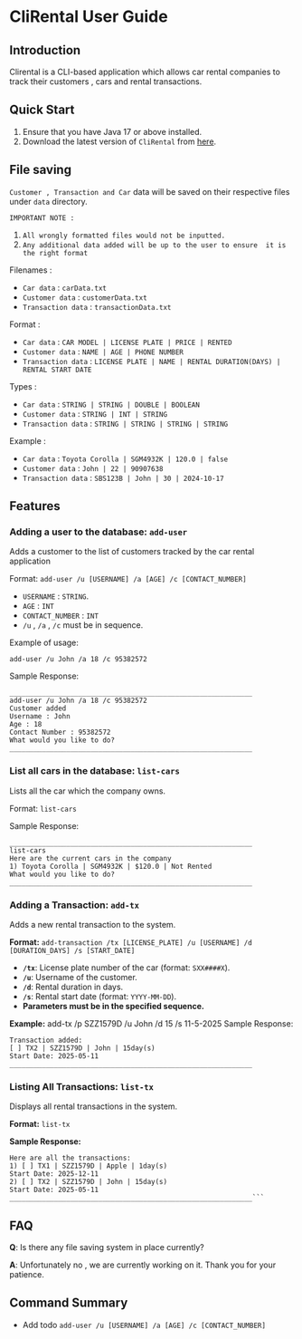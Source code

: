# CliRental User Guide

## Introduction

Clirental is a CLI-based application which allows car rental companies 
to track their customers , cars and rental transactions.

## Quick Start

1. Ensure that you have Java 17 or above installed.
2. Download the latest version of `CliRental` from [here](https://github.com/AY2425S1-CS2113-T11-3/tp/releases).

## File saving

`Customer , Transaction and Car` data will be saved on their respective files under `data` directory. 

`IMPORTANT NOTE : `

1. `All wrongly formatted files would not be inputted.` 
2. `Any additional data added will be up to the user to ensure 
it is the right format`

Filenames : 

* `Car data` : `carData.txt`
* `Customer data` : `customerData.txt`
* `Transaction data` : `transactionData.txt`

Format : 
* `Car data` :  `CAR MODEL | LICENSE PLATE | PRICE | RENTED`
* `Customer data` : `NAME | AGE | PHONE NUMBER`
* `Transaction data` : `LICENSE PLATE | NAME | RENTAL DURATION(DAYS) | RENTAL START DATE`

Types :
* `Car data` :  `STRING | STRING | DOUBLE | BOOLEAN`
* `Customer data` : `STRING | INT | STRING`
* `Transaction data` : `STRING | STRING | STRING | STRING`

Example : 

* `Car data` :  `Toyota Corolla | SGM4932K | 120.0 | false`
* `Customer data` : `John | 22 | 90907638`
* `Transaction data` : `SBS123B | John | 30 | 2024-10-17`

## Features

### Adding a user to the database: `add-user`

Adds a customer to the list of customers tracked by the car rental application

Format: `add-user /u [USERNAME] /a [AGE] /c [CONTACT_NUMBER]`

* `USERNAME` : `STRING`.
* `AGE` : `INT`
* `CONTACT_NUMBER` : `INT`
* `/u` , `/a` , `/c` must be in sequence.

Example of usage: 

`add-user /u John /a 18 /c 95382572`

Sample Response:

```
____________________________________________________________
add-user /u John /a 18 /c 95382572
Customer added
Username : John
Age : 18
Contact Number : 95382572
What would you like to do?
____________________________________________________________
```

### List all cars in the database: `list-cars`

Lists all the car which the company owns.

Format: `list-cars`

Sample Response:

```
____________________________________________________________
list-cars
Here are the current cars in the company
1) Toyota Corolla | SGM4932K | $120.0 | Not Rented
What would you like to do?
____________________________________________________________
```

### Adding a Transaction: `add-tx`

Adds a new rental transaction to the system.

**Format:** `add-transaction /tx [LICENSE_PLATE] /u [USERNAME] /d [DURATION_DAYS] /s [START_DATE]`

- **`/tx`**: License plate number of the car (format: `SXX####X`).
- **`/u`**: Username of the customer.
- **`/d`**: Rental duration in days.
- **`/s`**: Rental start date (format: `YYYY-MM-DD`).
- **Parameters must be in the specified sequence.**

**Example:** add-tx /p SZZ1579D /u John /d 15 /s 11-5-2025
Sample Response:
```
Transaction added: 
[ ] TX2 | SZZ1579D | John | 15day(s) 
Start Date: 2025-05-11
____________________________________________________________
```


### Listing All Transactions: `list-tx`

Displays all rental transactions in the system.

**Format:** `list-tx`

**Sample Response:**
```
Here are all the transactions: 
1) [ ] TX1 | SZZ1579D | Apple | 1day(s) 
Start Date: 2025-12-11
2) [ ] TX2 | SZZ1579D | John | 15day(s) 
Start Date: 2025-05-11
____________________________________________________________```
```

## FAQ

**Q**: Is there any file saving system in place currently? 

**A**: Unfortunately no , we are currently working on it. Thank you for your patience.

## Command Summary

* Add todo `add-user /u [USERNAME] /a [AGE] /c [CONTACT_NUMBER]`
